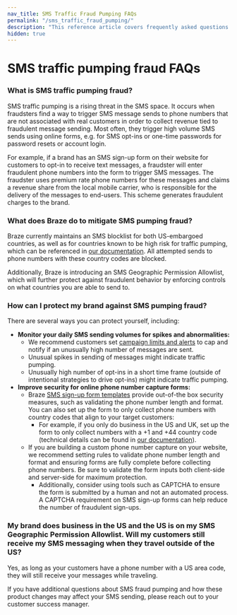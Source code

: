 ```yaml
---
nav_title: SMS Traffic Fraud Pumping FAQs
permalink: "/sms_traffic_fraud_pumping/"
description: "This reference article covers frequently asked questions for SMS traffic fraud pumping."
hidden: true
---
```


# SMS traffic pumping fraud FAQs 

### What is SMS traffic pumping fraud? 

SMS traffic pumping is a rising threat in the SMS space. It occurs when fraudsters find a way to trigger SMS message sends to phone numbers that are not associated with real customers in order to collect revenue tied to fraudulent message sending. Most often, they trigger high volume SMS sends using online forms, e.g. for SMS opt-ins or one-time passwords for password resets or account login.  

For example, if a brand has an SMS sign-up form on their website for customers to opt-in to receive text messages, a fraudster will enter fraudulent phone numbers into the form to trigger SMS messages. The fraudster uses premium rate phone numbers for these messages and claims a revenue share from the local mobile carrier, who is responsible for the delivery of the messages to end-users. This scheme generates fraudulent charges to the brand. 

### What does Braze do to mitigate SMS pumping fraud?

Braze currently maintains an SMS blocklist for both US-embargoed countries, as well as for countries known to be high risk for traffic pumping, which can be referenced in [our documentation]({{site.baseurl}}/sms_country_blocklist). All attempted sends to phone numbers with these country codes are blocked.

Additionally, Braze is introducing an SMS Geographic Permission Allowlist, which will further protect against fraudulent behavior by enforcing controls on what countries you are able to send to.

### How can I protect my brand against SMS pumping fraud? 

There are several ways you can protect yourself, including: 
- **Monitor your daily SMS sending volumes for spikes and abnormalities:**
    - We recommend customers set [campaign limits and alerts]({{site.baseurl}}/user_guide/engagement_tools/campaigns/managing_campaigns/campaign_alerts/) to cap and notify if an unusually high number of messages are sent.
    - Unusual spikes in sending of messages might indicate traffic pumping.
    - Unusually high number of opt-ins in a short time frame (outside of intentional strategies to drive opt-ins) might indicate traffic pumping.
- **Improve security for online phone number capture forms:**
    - Braze [SMS sign-up form templates]({{site.baseurl}}/user_guide/message_building_by_channel/in-app_messages/drag_and_drop/templates/phone_number_capture) provide out-of-the box security measures, such as validating the phone number length and format. You can also set up the form to only collect phone numbers with country codes that align to your target customers:
        - For example, if you only do business in the US and UK, set up the form to only collect numbers with a +1 and +44 country code (technical details can be found in [our documentation]({{site.baseurl}}/user_guide/message_building_by_channel/in-app_messages/drag_and_drop/templates/phone_number_capture/#step-2-customize-your-phone-number-input-component)).
    - If you are building a custom phone number capture on your website, we recommend setting rules to validate phone number length and format and ensuring forms are fully complete before collecting phone numbers. Be sure to validate the form inputs both client-side and server-side for maximum protection.
        - Additionally, consider using tools such as CAPTCHA to ensure the form is submitted by a human and not an automated process. A CAPTCHA requirement on SMS sign-up forms can help reduce the number of fraudulent sign-ups.

### My brand does business in the US and the US is on my SMS Geographic Permission Allowlist. Will my customers still receive my SMS messaging when they travel outside of the US? 

Yes, as long as your customers have a phone number with a US area code, they will still receive your messages while traveling. 

If you have additional questions about SMS fraud pumping and how these product changes may affect your SMS sending, please reach out to your customer success manager. 
